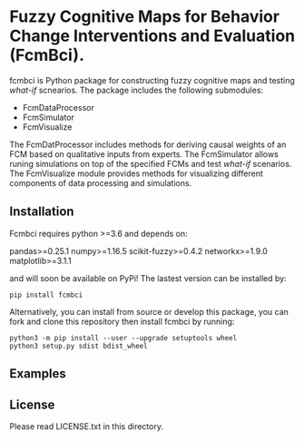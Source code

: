 # Fuzzy Cognitive Maps for Behavior Change Interventions and Evaluation (FcmBci).

fcmbci is Python package for constructing fuzzy cognitive maps and testing <em>what-if</em> scnearios. The package includes the following submodules:
* FcmDataProcessor
* FcmSimulator
* FcmVisualize

The <a ref=fcmbci\data_processor\data_processor.md> FcmDatProcessor </a> includes methods for deriving causal weights of an FCM based on qualitative inputs from experts. 
The <a ref=fcmbci\simulator\simulator.md> FcmSimulator </a> allows runing simulations on top of the specified FCMs and test <em>what-if</em> scenarios.
The FcmVisualize module provides methods for visualizing different components of data processing and simulations.

## Installation
Fcmbci requires python >=3.6 and depends on:

pandas>=0.25.1
numpy>=1.16.5
scikit-fuzzy>=0.4.2
networkx>=1.9.0
matplotlib>=3.1.1

and will soon be available on PyPi! The lastest version can be installed by:

```
pip install fcmbci
```

Alternatively, you can install from source or develop this package, you can fork and clone this repository then install fcmbci by running:

```
python3 -m pip install --user --upgrade setuptools wheel
python3 setup.py sdist bdist_wheel
```

## Examples

## License

Please read LICENSE.txt in this directory.
